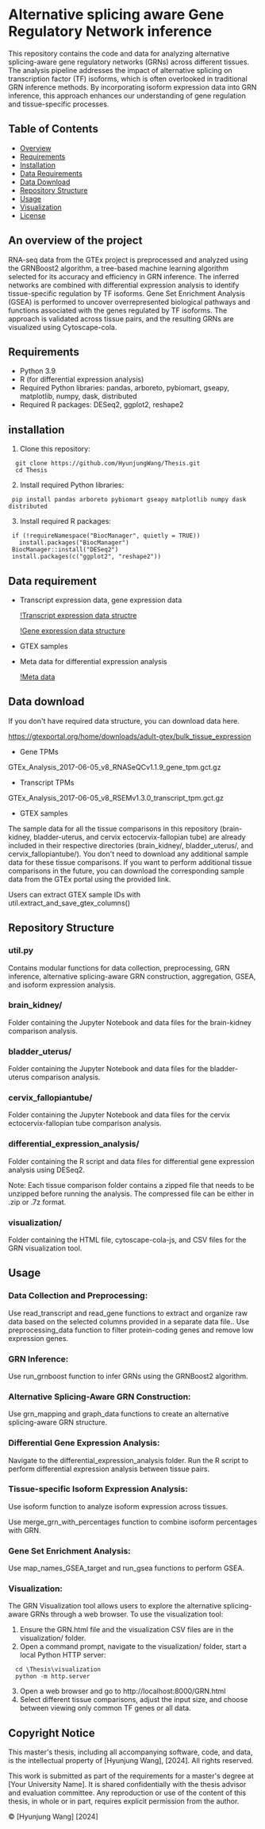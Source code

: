 # Alternative splicing aware Gene Regulatory Network inference
This repository contains the code and data for analyzing alternative splicing-aware gene regulatory networks (GRNs) across different tissues. The analysis pipeline addresses the impact of alternative splicing on transcription factor (TF) isoforms, which is often overlooked in traditional GRN inference methods. By incorporating isoform expression data into GRN inference, this approach enhances our understanding of gene regulation and tissue-specific processes.
## Table of Contents
- [Overview](#overview)
- [Requirements](#requirements)
- [Installation](#installation)
- [Data Requirements](#data-requirements)
- [Data Download](#data-download)
- [Repository Structure](#repository-structure)
- [Usage](#usage)
- [Visualization](#visualization)
- [License](#license)
  
## An overview of the project
RNA-seq data from the GTEx project is preprocessed and analyzed using the GRNBoost2 algorithm, a tree-based machine learning algorithm selected for its accuracy and efficiency in GRN inference.
The inferred networks are combined with differential expression analysis to identify tissue-specific regulation by TF isoforms.
Gene Set Enrichment Analysis (GSEA) is performed to uncover overrepresented biological pathways and functions associated with the genes regulated by TF isoforms.
The approach is validated across tissue pairs, and the resulting GRNs are visualized using Cytoscape-cola.


## Requirements
- Python 3.9
- R (for differential expression analysis)
- Required Python libraries: pandas, arboreto, pybiomart, gseapy, matplotlib, numpy, dask, distributed
- Required R packages: DESeq2, ggplot2, reshape2
## installation
1. Clone this repository:
  ```
    git clone https://github.com/HyunjungWang/Thesis.git
    cd Thesis
  ```
2. Install required Python libraries:
  ```
   pip install pandas arboreto pybiomart gseapy matplotlib numpy dask distributed
  ```
3. Install required R packages:
  ```
   if (!requireNamespace("BiocManager", quietly = TRUE))
     install.packages("BiocManager")
   BiocManager::install("DESeq2")
   install.packages(c("ggplot2", "reshape2"))
  ```
## Data requirement
- Transcript expression data, gene expression data
  
  [!Transcript expression data structre](https://github.com/HyunjungWang/Thesis/assets/84681099/61f4b421-ab96-4022-b351-a1e6afc4c595)
  
  [!Gene expression data structure](https://github.com/HyunjungWang/Thesis/assets/84681099/2b5bf624-9216-4399-8540-91d29b3211ce)
- GTEX samples
- Meta data for differential expression analysis
  
  [!Meta data](https://github.com/HyunjungWang/Thesis/assets/84681099/0e5e2610-ff67-4e65-9b4b-a5ba5c13ef27)

## Data download
If you don't have required data structure, you can download data here.

https://gtexportal.org/home/downloads/adult-gtex/bulk_tissue_expression

- Gene TPMs
  
GTEx_Analysis_2017-06-05_v8_RNASeQCv1.1.9_gene_tpm.gct.gz

- Transcript TPMs
  
GTEx_Analysis_2017-06-05_v8_RSEMv1.3.0_transcript_tpm.gct.gz

- GTEX samples
  
The sample data for all the tissue comparisons in this repository (brain-kidney, bladder-uterus, and cervix ectocervix-fallopian tube) are already included in their respective directories (brain_kidney/, bladder_uterus/, and cervix_fallopiantube/). You don't need to download any additional sample data for these tissue comparisons.
If you want to perform additional tissue comparisons in the future, you can download the corresponding sample data from the GTEx portal using the provided link.

Users can extract GTEX sample IDs with util.extract_and_save_gtex_columns()

## Repository Structure 
### util.py
Contains modular functions for data collection, preprocessing, GRN inference, alternative splicing-aware GRN construction, aggregation, GSEA, and isoform expression analysis.
### brain_kidney/
Folder containing the Jupyter Notebook and data files for the brain-kidney comparison analysis.
### bladder_uterus/
Folder containing the Jupyter Notebook and data files for the bladder-uterus comparison analysis.
### cervix_fallopiantube/ 
Folder containing the Jupyter Notebook and data files for the cervix ectocervix-fallopian tube comparison analysis.
### differential_expression_analysis/ 
Folder containing the R script and data files for differential gene expression analysis using DESeq2.

Note: Each tissue comparison folder contains a zipped file that needs to be unzipped before running the analysis.
The compressed file can be either in .zip or .7z format.
### visualization/
Folder containing the HTML file, cytoscape-cola-js, and CSV files for the GRN visualization tool.


## Usage
### Data Collection and Preprocessing:

Use read_transcript and read_gene functions to extract and organize raw data based on the selected columns provided in a separate data file..
Use preprocessing_data function to filter protein-coding genes and remove low expression genes.


### GRN Inference:

Use run_grnboost function to infer GRNs using the GRNBoost2 algorithm.


### Alternative Splicing-Aware GRN Construction:

Use grn_mapping and graph_data functions to create an alternative splicing-aware GRN structure.


### Differential Gene Expression Analysis:

Navigate to the differential_expression_analysis folder.
Run the R script to perform differential expression analysis between tissue pairs.

### Tissue-specific Isoform Expression Analysis:

Use isoform function to analyze isoform expression across tissues.

Use merge_grn_with_percentages function to combine isoform percentages with GRN.

### Gene Set Enrichment Analysis:

Use map_names_GSEA_target and run_gsea functions to perform GSEA.

### Visualization:
The GRN Visualization tool allows users to explore the alternative splicing-aware GRNs through a web browser. To use the visualization tool:
1. Ensure the GRN.html file and the visualization CSV files are in the visualization/ folder.
2. Open a command prompt, navigate to the visualization/ folder, start a local Python HTTP server:
  ```
    cd \Thesis\visualization
    python -m http.server
  ```
3. Open a web browser and go to http://localhost:8000/GRN.html
4. Select different tissue comparisons, adjust the input size, and choose between viewing only common TF genes or all data.





## Copyright Notice

This master's thesis, including all accompanying software, code, and data, is the intellectual property of [Hyunjung Wang], [2024]. All rights reserved. 

This work is submitted as part of the requirements for a master's degree at [Your University Name]. It is shared confidentially with the thesis advisor and evaluation committee. Any reproduction or use of the content of this thesis, in whole or in part, requires explicit permission from the author.

© [Hyunjung Wang] [2024]
